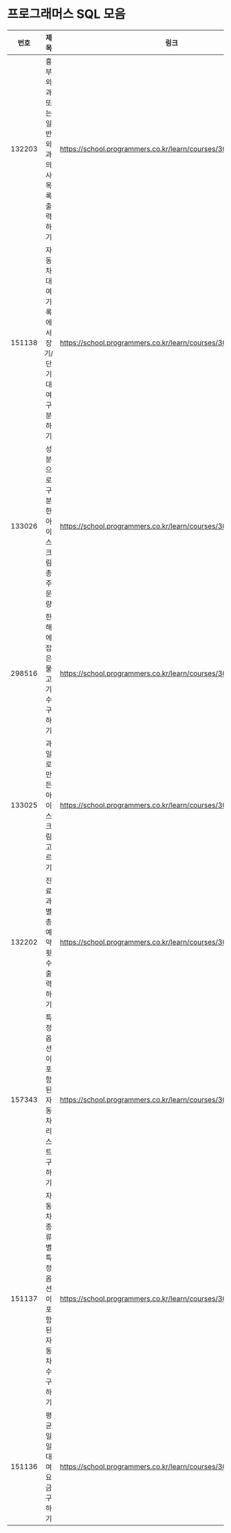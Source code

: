 # 프로그래머스 SQL 모음

|번호|제목|링크|타입|
|:---:|:---:|:---:|:---:|
|132203|흉부외과 또는 일반외과 의사 목록 출력하기|https://school.programmers.co.kr/learn/courses/30/lessons/132203|SELECT|
|151138|자동차 대여 기록에서 장기/단기 대여 구분하기|https://school.programmers.co.kr/learn/courses/30/lessons/151138|String, Date|
|133026|성분으로 구분한 아이스크림 총 주문량|https://school.programmers.co.kr/learn/courses/30/lessons/133026|GROUP BY|
|298516|한 해에 잡은 물고기 수 구하기|https://school.programmers.co.kr/learn/courses/30/lessons/298516|String, Date|
|133025|과일로 만든 아이스크림 고르기|https://school.programmers.co.kr/learn/courses/30/lessons/133025|SELECT|
|132202|진료과별 총 예약 횟수 출력하기|https://school.programmers.co.kr/learn/courses/30/lessons/132202|GROUP BY|
|157343|특정 옵션이 포함된 자동차 리스트 구하기|https://school.programmers.co.kr/learn/courses/30/lessons/157343|String, Date|
|151137|자동차 종류 별 특정 옵션이 포함된 자동차 수 구하기|https://school.programmers.co.kr/learn/courses/30/lessons/151137|GROUP BY|
|151136|평균 일일 대여 요금 구하기|https://school.programmers.co.kr/learn/courses/30/lessons/151136|SELECT|
